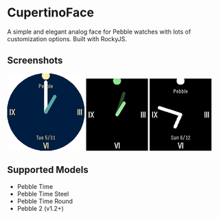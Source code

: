 # CupertinoFace
A simple and elegant analog face for Pebble watches with lots of customization options. Built with RockyJS.

## Screenshots
![Round](screenshots/round.png)
![Rectangular](screenshots/rectangular.png)
![P2](screenshots/pebble2.png)

## Supported Models
- Pebble Time
- Pebble Time Steel
- Pebble Time Round
- Pebble 2 (v1.2+)
